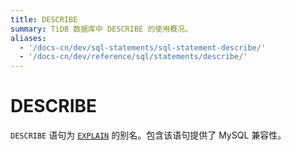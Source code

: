 ```yaml
---
title: DESCRIBE
summary: TiDB 数据库中 DESCRIBE 的使用概况。
aliases:
  - '/docs-cn/dev/sql-statements/sql-statement-describe/'
  - '/docs-cn/dev/reference/sql/statements/describe/'
---
```


# DESCRIBE

`DESCRIBE` 语句为 [`EXPLAIN`](/sql-statements/sql-statement-explain.md) 的别名。包含该语句提供了 MySQL 兼容性。
